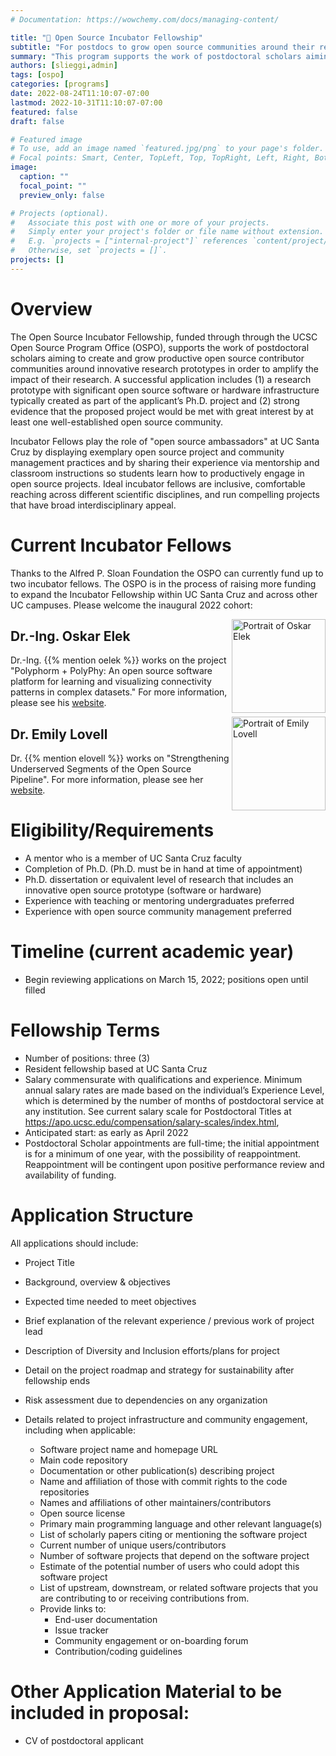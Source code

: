 ```yaml
---
# Documentation: https://wowchemy.com/docs/managing-content/

title: "🪺 Open Source Incubator Fellowship"
subtitle: "For postdocs to grow open source communities around their research products."
summary: "This program supports the work of postdoctoral scholars aiming to create and grow productive open source contributor communities around innovative research prototypes in order to amplify the impact of their research. To be considered for this program, a postdoctoral scholar should have a research prototype with significant open source software or hardware infrastructure and a UC Santa Cruz-based faculty mentor."
authors: [slieggi,admin]
tags: [ospo]
categories: [programs]
date: 2022-08-24T11:10:07-07:00
lastmod: 2022-10-31T11:10:07-07:00
featured: false
draft: false

# Featured image
# To use, add an image named `featured.jpg/png` to your page's folder.
# Focal points: Smart, Center, TopLeft, Top, TopRight, Left, Right, BottomLeft, Bottom, BottomRight.
image:
  caption: ""
  focal_point: ""
  preview_only: false

# Projects (optional).
#   Associate this post with one or more of your projects.
#   Simply enter your project's folder or file name without extension.
#   E.g. `projects = ["internal-project"]` references `content/project/deep-learning/index.md`.
#   Otherwise, set `projects = []`.
projects: []
---
```


# Overview

The Open Source Incubator Fellowship, funded through through the UCSC Open Source Program Office (OSPO), supports the work of postdoctoral scholars aiming to create and grow productive open source contributor communities around innovative research prototypes in order to amplify the impact of their research. A successful application includes (1) a research prototype with significant open source software or hardware infrastructure typically created as part of the applicant’s Ph.D. project and (2) strong evidence that the proposed project would be met with great interest by at least one well-established open source community.

Incubator Fellows play the role of "open source ambassadors" at UC Santa Cruz by displaying exemplary open source project and community management practices and by sharing their experience via mentorship and classroom instructions so students learn how to productively engage in open source projects. Ideal incubator fellows are inclusive, comfortable reaching across different scientific disciplines, and run compelling projects that have broad interdisciplinary appeal.

# Current Incubator Fellows

Thanks to the Alfred P. Sloan Foundation the OSPO can currently fund up to two incubator fellows. The OSPO is in the process of raising more funding to expand the Incubator Fellowship within UC Santa Cruz and across other UC campuses. Please welcome the inaugural 2022 cohort:

<div style="float:right;position: releative; top: -80px">
<img src="oskarelek.jpg" alt="Portrait of Oskar Elek" style="width:150px">
</div>

## Dr.-Ing. Oskar Elek

Dr.-Ing. {{% mention oelek %}} works on the project "Polyphorm + PolyPhy: An open source software platform for learning and visualizing connectivity patterns in complex datasets." For more information, please see his [website](https://elek.pub/). 

<div style="float:right;position: releative; top: -80px">
<img src="emilylovell.jpg" alt="Portrait of Emily Lovell" style="width:150px">
</div>

## Dr. Emily Lovell

Dr. {{% mention elovell %}} works on "Strengthening Underserved Segments of the Open Source Pipeline". For more information, please see her [website](https://users.soe.ucsc.edu/~emme/).

# Eligibility/Requirements

- A mentor who is a member of UC Santa Cruz faculty
- Completion of Ph.D. (Ph.D. must be in hand at time of appointment)
- Ph.D. dissertation or equivalent level of research that includes an innovative open source prototype (software or hardware)
- Experience with teaching or mentoring undergraduates preferred
- Experience with open source community management preferred

# Timeline (current academic year)

- Begin reviewing applications on March 15, 2022; positions open until filled

# Fellowship Terms

- Number of positions: three (3)
- Resident fellowship based at UC Santa Cruz
- Salary commensurate with qualifications and experience. Minimum annual salary rates are made based on the individual’s Experience Level, which is determined by the number of months of postdoctoral service at any institution. See current salary scale for Postdoctoral Titles at https://apo.ucsc.edu/compensation/salary-scales/index.html,
- Anticipated start: as early as April 2022
- Postdoctoral Scholar appointments are full-time; the initial appointment is for a minimum of one year, with the possibility of reappointment. Reappointment will be contingent upon positive performance review and availability of funding. 

# Application Structure

All applications should include:

- Project Title
- Background, overview & objectives
- Expected time needed to meet objectives
- Brief explanation of the relevant experience / previous work of project lead 
- Description of Diversity and Inclusion efforts/plans for project

- Detail on the project roadmap and strategy for sustainability after fellowship ends
- Risk assessment due to dependencies on any organization
- Details related to project infrastructure and community engagement, including when applicable:
     - Software project name and homepage URL
     - Main code repository
     - Documentation or other publication(s) describing project
     - Name and affiliation of those with commit rights to the code repositories
     - Names and affiliations of other maintainers/contributors
     - Open source license
     - Primary main programming language and other relevant language(s)
     - List of scholarly papers citing or mentioning the software project
     - Current number of unique users/contributors
     - Number of software projects that depend on the software project
     - Estimate of the potential number of users who could adopt this software project
     - List of upstream, downstream, or related software projects that you are contributing to or receiving contributions from.
     - Provide links to:
          -  End-user documentation
          -  Issue tracker
          -  Community engagement or on-boarding forum
          -  Contribution/coding guidelines

# Other Application Material to be included in proposal:

- CV of postdoctoral applicant
